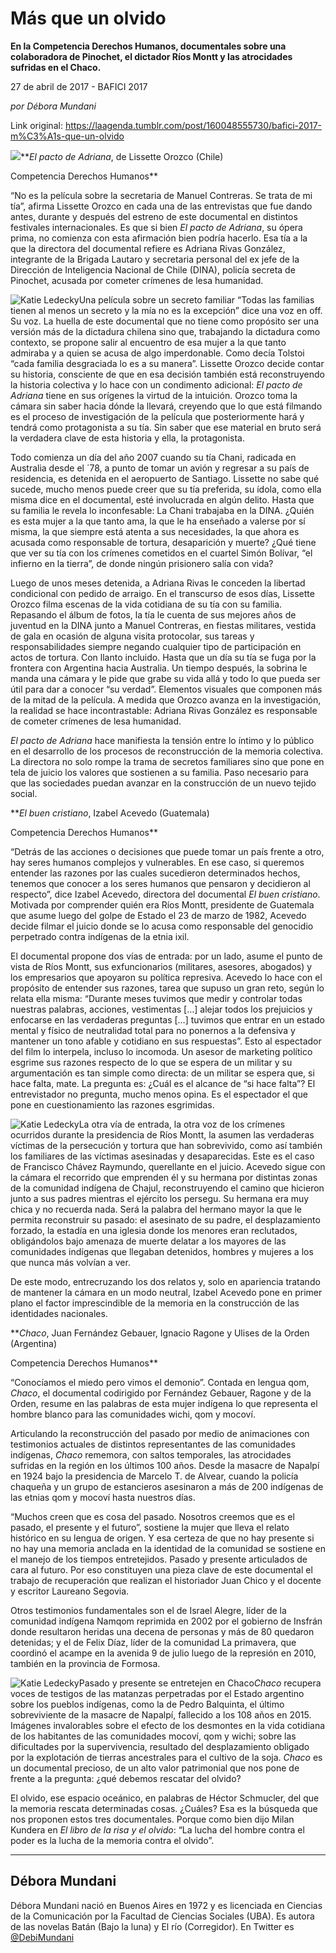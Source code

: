 # Más que un olvido

**En la Competencia Derechos Humanos, documentales sobre una colaboradora de Pinochet, el dictador Ríos Montt y las atrocidades sufridas en el Chaco.**

27 de abril de 2017 - BAFICI 2017

_por Débora Mundani_

Link original: https://laagenda.tumblr.com/post/160048555730/bafici-2017-m%C3%A1s-que-un-olvido

![](https://64.media.tumblr.com/2d648c72eb03b53c937b5914cea5643a/tumblr_inline_pk077lwbiM1t6q87u_500.jpg)***El pacto de Adriana*, de Lissette Orozco (Chile)   

Competencia Derechos Humanos**

“No es la película sobre la secretaria de Manuel Contreras. Se trata de mi tía”, afirma Lissette Orozco en cada una de las entrevistas que fue dando antes, durante y después del estreno de este documental en distintos festivales internacionales. Es que si bien *El pacto de Adriana*, su ópera prima, no comienza con esta afirmación bien podría hacerlo. Esa tía a la que la directora del documental refiere es Adriana Rivas González, integrante de la Brigada Lautaro y secretaria personal del ex jefe de la Dirección de Inteligencia Nacional de Chile (DINA), policía secreta de Pinochet, acusada por cometer crímenes de lesa humanidad. 

![Katie Ledecky](https://64.media.tumblr.com/6f0f226b149651ec048dcfbb70e9a680/tumblr_inline_pk077l2hnA1t6q87u_500.jpg)Una película sobre un secreto familiar “Todas las familias tienen al menos un secreto y la mía no es la excepción” dice una voz en off. Su voz. La huella de este documental que no tiene como propósito ser una versión más de la dictadura chilena sino que, trabajando la dictadura como contexto, se propone salir al encuentro de esa mujer a la que tanto admiraba y a quien se acusa de algo imperdonable. Como decía Tolstoi “cada familia desgraciada lo es a su manera”. Lissette Orozco decide contar su historia, consciente de que en esa decisión también está reconstruyendo la historia colectiva y lo hace con un condimento adicional: *El pacto de Adriana* tiene en sus orígenes la virtud de la intuición. Orozco toma la cámara sin saber hacia dónde la llevará, creyendo que lo que está filmando es el proceso de investigación de la película que posteriormente hará y tendrá como protagonista a su tía. Sin saber que ese material en bruto será la verdadera clave de esta historia y ella, la protagonista. 

Todo comienza un día del año 2007 cuando su tía Chani, radicada en Australia desde el ´78, a punto de tomar un avión y regresar a su país de residencia, es detenida en el aeropuerto de Santiago. Lissette no sabe qué sucede, mucho menos puede creer que su tía preferida, su ídola, como ella misma dice en el documental, esté involucrada en algún delito. Hasta que su familia le revela lo inconfesable: La Chani trabajaba en la DINA. ¿Quién es esta mujer a la que tanto ama, la que le ha enseñado a valerse por sí misma, la que siempre está atenta a sus necesidades, la que ahora es acusada como responsable de tortura, desaparición y muerte? ¿Qué tiene que ver su tía con los crímenes cometidos en el cuartel Simón Bolívar, “el infierno en la tierra”, de donde ningún prisionero salía con vida? 

Luego de unos meses detenida, a Adriana Rivas le conceden la libertad condicional con pedido de arraigo. En el transcurso de esos días, Lissette Orozco filma escenas de la vida cotidiana de su tía con su familia. Repasando el álbum de fotos, la tía le cuenta de sus mejores años de juventud en la DINA junto a Manuel Contreras, en fiestas militares, vestida de gala en ocasión de alguna visita protocolar, sus tareas y responsabilidades siempre negando cualquier tipo de participación en actos de tortura. Con llanto incluido. Hasta que un día su tía se fuga por la frontera con Argentina hacia Australia. Un tiempo después, la sobrina le manda una cámara y le pide que grabe su vida allá y todo lo que pueda ser útil para dar a conocer “su verdad”. Elementos visuales que componen más de la mitad de la película. A medida que Orozco avanza en la investigación, la realidad se hace incontrastable: Adriana Rivas González es responsable de cometer crímenes de lesa humanidad. 

*El pacto de Adriana* hace manifiesta la tensión entre lo íntimo y lo público en el desarrollo de los procesos de reconstrucción de la memoria colectiva. La directora no solo rompe la trama de secretos familiares sino que pone en tela de juicio los valores que sostienen a su familia. Paso necesario para que las sociedades puedan avanzar en la construcción de un nuevo tejido social. 

  
***El buen cristiano*, Izabel Acevedo (Guatemala)   

Competencia Derechos Humanos**

 “Detrás de las acciones o decisiones que puede tomar un país frente a otro, hay seres humanos complejos y vulnerables. En ese caso, si queremos entender las razones por las cuales sucedieron determinados hechos, tenemos que conocer a los seres humanos que pensaron y decidieron al respecto”, dice Izabel Acevedo, directora del documental *El buen cristiano*. Motivada por comprender quién era Ríos Montt, presidente de Guatemala que asume luego del golpe de Estado el 23 de marzo de 1982, Acevedo decide filmar el juicio donde se lo acusa como responsable del genocidio perpetrado contra indígenas de la etnia ixil. 

El documental propone dos vías de entrada: por un lado, asume el punto de vista de Ríos Montt, sus exfuncionarios (militares, asesores, abogados) y los empresarios que apoyaron su política represiva. Acevedo lo hace con el propósito de entender sus razones, tarea que supuso un gran reto, según lo relata ella misma: “Durante meses tuvimos que medir y controlar todas nuestras palabras, acciones, vestimentas […] alejar todos los prejuicios y enfocarse en las verdaderas preguntas […] tuvimos que entrar en un estado mental y físico de neutralidad total para no ponernos a la defensiva y mantener un tono afable y cotidiano en sus respuestas”. Esto al espectador del film lo interpela, incluso lo incomoda. Un asesor de marketing político esgrime sus razones respecto de lo que se espera de un militar y su argumentación es tan simple como directa: de un militar se espera que, si hace falta, mate. La pregunta es: ¿Cuál es el alcance de “si hace falta”? El entrevistador no pregunta, mucho menos opina. Es el espectador el que pone en cuestionamiento las razones esgrimidas. 

![Katie Ledecky](https://64.media.tumblr.com/6a031cd26b0d1e1246063c206e084ae6/tumblr_inline_pk077mSZqm1t6q87u_500.jpg)La otra vía de entrada, la otra voz de los crímenes ocurridos durante la presidencia de Ríos Montt, la asumen las verdaderas víctimas de la persecución y tortura que han sobrevivido, como así también los familiares de las víctimas asesinadas y desaparecidas. Este es el caso de Francisco Chávez Raymundo, querellante en el juicio. Acevedo sigue con la cámara el recorrido que emprenden él y su hermana por distintas zonas de la comunidad indígena de Chajul, reconstruyendo el camino que hicieron junto a sus padres mientras el ejército los persegu. Su hermana era muy chica y no recuerda nada. Será la palabra del hermano mayor la que le permita reconstruir su pasado: el asesinato de su padre, el desplazamiento forzado, la estadía en una iglesia donde los menores eran reclutados, obligándolos bajo amenaza de muerte delatar a los mayores de las comunidades indígenas que llegaban detenidos, hombres y mujeres a los que nunca más volvían a ver. 

De este modo, entrecruzando los dos relatos y, solo en apariencia tratando de mantener la cámara en un modo neutral, Izabel Acevedo pone en primer plano el factor imprescindible de la memoria en la construcción de las identidades nacionales. 

  
***Chaco*, Juan Fernández Gebauer, Ignacio Ragone y Ulises de la Orden (Argentina)   

Competencia Derechos Humanos**

 “Conocíamos el miedo pero vimos el demonio”. Contada en lengua qom, *Chaco*, el documental codirigido por Fernández Gebauer, Ragone y de la Orden, resume en las palabras de esta mujer indígena lo que representa el hombre blanco para las comunidades wichi, qom y mocoví. 

Articulando la reconstrucción del pasado por medio de animaciones con testimonios actuales de distintos representantes de las comunidades indígenas, *Chaco* rememora, con saltos temporales, las atrocidades sufridas en la región en los últimos 100 años. Desde la masacre de Napalpí en 1924 bajo la presidencia de Marcelo T. de Alvear, cuando la policía chaqueña y un grupo de estancieros asesinaron a más de 200 indígenas de las etnias qom y mocoví hasta nuestros días. 

 “Muchos creen que es cosa del pasado. Nosotros creemos que es el pasado, el presente y el futuro”, sostiene la mujer que lleva el relato histórico en su lengua de origen. Y esa certeza de que no hay presente si no hay una memoria anclada en la identidad de la comunidad se sostiene en el manejo de los tiempos entretejidos. Pasado y presente articulados de cara al futuro. Por eso constituyen una pieza clave de este documental el trabajo de recuperación que realizan el historiador Juan Chico y el docente y escritor Laureano Segovia. 

Otros testimonios fundamentales son el de Israel Alegre, líder de la comunidad indígena Namqom reprimida en 2002 por el gobierno de Insfrán donde resultaron heridas una decena de personas y más de 80 quedaron detenidas; y el de Felix Díaz, líder de la comunidad La primavera, que coordinó el acampe en la avenida 9 de julio luego de la represión en 2010, también en la provincia de Formosa. 

![Katie Ledecky](https://64.media.tumblr.com/2d648c72eb03b53c937b5914cea5643a/tumblr_inline_pk077lwbiM1t6q87u_500.jpg)Pasado y presente se entretejen en Chaco*Chaco* recupera voces de testigos de las matanzas perpetradas por el Estado argentino sobre los pueblos indígenas, como la de Pedro Balquinta, el último sobreviviente de la masacre de Napalpí, fallecido a los 108 años en 2015. Imágenes invalorables sobre el efecto de los desmontes en la vida cotidiana de los habitantes de las comunidades mocoví, qom y wichi; sobre las dificultades por la supervivencia, resultado del desplazamiento obligado por la explotación de tierras ancestrales para el cultivo de la soja. *Chaco* es un documental precioso, de un alto valor patrimonial que nos pone de frente a la pregunta: ¿qué debemos rescatar del olvido? 

El olvido, ese espacio oceánico, en palabras de Héctor Schmucler, del que la memoria rescata determinadas cosas. ¿Cuáles? Esa es la búsqueda que nos proponen estos tres documentales. Porque como bien dijo Milan Kundera en *El libro de la risa y el olvido*: “La lucha del hombre contra el poder es la lucha de la memoria contra el olvido”. 

  




---

Débora Mundani
--------------

 Débora Mundani nació en Buenos Aires en 1972 y es licenciada en Ciencias de la Comunicación por la Facultad de Ciencias Sociales (UBA). Es autora de las novelas Batán (Bajo la luna) y El río (Corregidor). En Twitter es [@DebiMundani](https://twitter.com/DebiMundani) 

